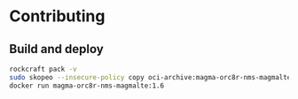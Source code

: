 # Contributing


## Build and deploy

```bash
rockcraft pack -v
sudo skopeo --insecure-policy copy oci-archive:magma-orc8r-nms-magmalte_1.6.0_amd64.rock docker-daemon:magma-orc8r-nms-magmalte:1.6
docker run magma-orc8r-nms-magmalte:1.6
```

